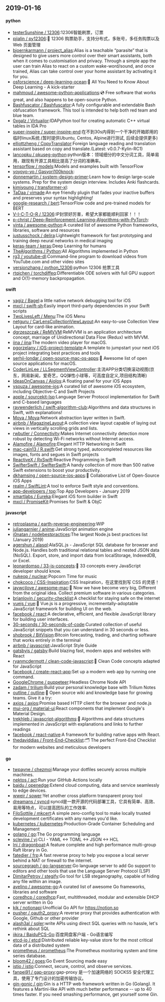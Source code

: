 ## 2019-01-16

#### python
* [testerSunshine / 12306](https://github.com/testerSunshine/12306):12306智能刷票，订票
* [pjialin / py12306](https://github.com/pjialin/py12306):🚂
12306 购票助手，支持分布式，多账号，多任务购票以及 Web 页面管理
* [bjoernkarmann / project_alias](https://github.com/bjoernkarmann/project_alias):Alias is a teachable “parasite” that is designed to give users more control over their smart assistants, both when it comes to customisation and privacy. Through a simple app the user can train Alias to react on a custom wake-word/sound, and once trained, Alias can take control over your home assistant by activating it for you.
* [osforscience / deep-learning-ocean](https://github.com/osforscience/deep-learning-ocean):📡
All You Need to Know About Deep Learning - A kick-starter
* [mahmoud / awesome-python-applications](https://github.com/mahmoud/awesome-python-applications):💿
Free software that works great, and also happens to be open-source Python.
* [Bashfuscator / Bashfuscator](https://github.com/Bashfuscator/Bashfuscator):A fully configurable and extendable Bash obfuscation framework. This tool is intended to help both red team and blue team.
* [0xgalz / Virtuailor](https://github.com/0xgalz/Virtuailor):IDAPython tool for creating automatic C++ virtual tables in IDA Pro
* [super-inspire / super-inspire-end](https://github.com/super-inspire/super-inspire-end):在不到30s内得到一个干净的开箱即用的临时linux系统.(暂时提供Ubuntu, Centos, Alpine进行测试, 后续会提供更多)
* [elliottzheng / CopyTranslator](https://github.com/elliottzheng/CopyTranslator):Foreign language reading and translation assistant based on copy and translate.(Latest: v0.0.7-Kylin-RC1)
* [lancopku / pkuseg-python](https://github.com/lancopku/pkuseg-python):python版本：领域细分的中文分词工具，简单易用，跟现有开源工具相比提高了分词的准确率。
* [tensorflow / models](https://github.com/tensorflow/models):Models and examples built with TensorFlow
* [yoyoyo-yo / Gasyori100knock](https://github.com/yoyoyo-yo/Gasyori100knock):
* [donnemartin / system-design-primer](https://github.com/donnemartin/system-design-primer):Learn how to design large-scale systems. Prep for the system design interview. Includes Anki flashcards.
* [kimiyoung / transformer-xl](https://github.com/kimiyoung/transformer-xl):
* [TaDaa / vimade](https://github.com/TaDaa/vimade):An eye friendly plugin that fades your inactive buffers and preserves your syntax highlighting!
* [google-research / bert](https://github.com/google-research/bert):TensorFlow code and pre-trained models for BERT
* [V-I-C-T-O-R / 12306](https://github.com/V-I-C-T-O-R/12306):IP封禁好厉害，希望大家都能顺利回家！！！
* [p-christ / Deep-Reinforcement-Learning-Algorithms-with-PyTorch](https://github.com/p-christ/Deep-Reinforcement-Learning-Algorithms-with-PyTorch):
* [vinta / awesome-python](https://github.com/vinta/awesome-python):A curated list of awesome Python frameworks, libraries, software and resources
* [justusschock / delira](https://github.com/justusschock/delira):Lightweight framework for fast prototyping and training deep neural networks in medical imaging
* [keras-team / keras](https://github.com/keras-team/keras):Deep Learning for humans
* [TheAlgorithms / Python](https://github.com/TheAlgorithms/Python):All Algorithms implemented in Python
* [rg3 / youtube-dl](https://github.com/rg3/youtube-dl):Command-line program to download videos from YouTube.com and other video sites
* [versionzhang / python_12306](https://github.com/versionzhang/python_12306):python 12306 抢票工具
* [rtqichen / torchdiffeq](https://github.com/rtqichen/torchdiffeq):Differentiable ODE solvers with full GPU support and O(1)-memory backpropagation.

#### swift
* [yagiz / Bagel](https://github.com/yagiz/Bagel):a little native network debugging tool for iOS
* [mxcl / swift-sh](https://github.com/mxcl/swift-sh):Easily import third-party dependencies in your Swift scripts
* [TwoLivesLeft / Menu](https://github.com/TwoLivesLeft/Menu):The iOS Menu
* [netguru / CarLensCollectionViewLayout](https://github.com/netguru/CarLensCollectionViewLayout):An easy-to-use Collection View Layout for card-like animation.
* [dgrzeszczak / ReMVVM](https://github.com/dgrzeszczak/ReMVVM):ReMVVM is an application architecture concept, marriage of Unidirectional Data Flow (Redux) with MVVM.
* [iina / iina](https://github.com/iina/iina):The modern video player for macOS.
* [pgorzelany / iOS-project-template](https://github.com/pgorzelany/iOS-project-template):A template to jumpstart your next iOS project integrating best practices and tools
* [serhii-londar / open-source-mac-os-apps](https://github.com/serhii-londar/open-source-mac-os-apps):🚀
Awesome list of open source applications for macOS.
* [CoderLinLee / LLSegmentViewController](https://github.com/CoderLinLee/LLSegmentViewController):主流APP分类切换滚动视图(京东，网易新闻，爱奇艺，QQ弹性小球等，可高度自定义,项目结构清晰)
* [IdeasOnCanvas / Aiolos](https://github.com/IdeasOnCanvas/Aiolos):A floating panel for your iOS Apps
* [vsouza / awesome-ios](https://github.com/vsouza/awesome-ios):A curated list of awesome iOS ecosystem, including Objective-C and Swift Projects
* [apple / sourcekit-lsp](https://github.com/apple/sourcekit-lsp):Language Server Protocol implementation for Swift and C-based languages
* [raywenderlich / swift-algorithm-club](https://github.com/raywenderlich/swift-algorithm-club):Algorithms and data structures in Swift, with explanations!
* [Moya / Moya](https://github.com/Moya/Moya):Network abstraction layer written in Swift.
* [airbnb / MagazineLayout](https://github.com/airbnb/MagazineLayout):A collection view layout capable of laying out views in vertically scrolling grids and lists.
* [rwbutler / Connectivity](https://github.com/rwbutler/Connectivity):Makes Internet connectivity detection more robust by detecting Wi-Fi networks without Internet access.
* [Alamofire / Alamofire](https://github.com/Alamofire/Alamofire):Elegant HTTP Networking in Swift
* [mac-cain13 / R.swift](https://github.com/mac-cain13/R.swift):Get strong typed, autocompleted resources like images, fonts and segues in Swift projects
* [ReactiveX / RxSwift](https://github.com/ReactiveX/RxSwift):Reactive Programming in Swift
* [SwifterSwift / SwifterSwift](https://github.com/SwifterSwift/SwifterSwift):A handy collection of more than 500 native Swift extensions to boost your productivity.
* [dkhamsing / open-source-ios-apps](https://github.com/dkhamsing/open-source-ios-apps):📱
Collaborative List of Open-Source iOS Apps
* [realm / SwiftLint](https://github.com/realm/SwiftLint):A tool to enforce Swift style and conventions.
* [app-developers / top](https://github.com/app-developers/top):Top App Developers - January 2019
* [xmartlabs / Eureka](https://github.com/xmartlabs/Eureka):Elegant iOS form builder in Swift
* [mxcl / PromiseKit](https://github.com/mxcl/PromiseKit):Promises for Swift & ObjC

#### javascript
* [retroplasma / earth-reverse-engineering](https://github.com/retroplasma/earth-reverse-engineering):WIP
* [juliangarnier / anime](https://github.com/juliangarnier/anime):JavaScript animation engine
* [i0natan / nodebestpractices](https://github.com/i0natan/nodebestpractices):The largest Node.js best practices list (January 2019)
* [agershun / alasql](https://github.com/agershun/alasql):AlaSQL.js - JavaScript SQL database for browser and Node.js. Handles both traditional relational tables and nested JSON data (NoSQL). Export, store, and import data from localStorage, IndexedDB, or Excel.
* [leonardomso / 33-js-concepts](https://github.com/leonardomso/33-js-concepts):📜
33 concepts every JavaScript developer should know.
* [nukeop / nuclear](https://github.com/nukeop/nuclear):Popcorn Time for music
* [chokcoco / CSS-Inspiration](https://github.com/chokcoco/CSS-Inspiration):CSS Inspiration，在这里找到写 CSS 的灵感！
* [jaywcjlove / awesome-mac](https://github.com/jaywcjlove/awesome-mac): Now we have become very big, Different from the original idea. Collect premium software in various categories.
* [brianlovin / security-checklist](https://github.com/brianlovin/security-checklist):A checklist for staying safe on the internet
* [vuejs / vue](https://github.com/vuejs/vue):🖖
Vue.js is a progressive, incrementally-adoptable JavaScript framework for building UI on the web.
* [facebook / react](https://github.com/facebook/react):A declarative, efficient, and flexible JavaScript library for building user interfaces.
* [30-seconds / 30-seconds-of-code](https://github.com/30-seconds/30-seconds-of-code):Curated collection of useful JavaScript snippets that you can understand in 30 seconds or less.
* [shobrook / BitVision](https://github.com/shobrook/BitVision):Bitcoin forecasting, trading, and charting software that works entirely in the terminal
* [airbnb / javascript](https://github.com/airbnb/javascript):JavaScript Style Guide
* [gatsbyjs / gatsby](https://github.com/gatsbyjs/gatsby):Build blazing fast, modern apps and websites with React
* [ryanmcdermott / clean-code-javascript](https://github.com/ryanmcdermott/clean-code-javascript):🛁
Clean Code concepts adapted for JavaScript
* [facebook / create-react-app](https://github.com/facebook/create-react-app):Set up a modern web app by running one command.
* [GoogleChrome / puppeteer](https://github.com/GoogleChrome/puppeteer):Headless Chrome Node API
* [zadam / trilium](https://github.com/zadam/trilium):Build your personal knowledge base with Trilium Notes
* [outline / outline](https://github.com/outline/outline):📝
Open source wiki and knowledge base for growing teams. Give it a try:
* [axios / axios](https://github.com/axios/axios):Promise based HTTP client for the browser and node.js
* [mui-org / material-ui](https://github.com/mui-org/material-ui):React components that implement Google's Material Design.
* [trekhleb / javascript-algorithms](https://github.com/trekhleb/javascript-algorithms):📝
Algorithms and data structures implemented in JavaScript with explanations and links to further readings
* [facebook / react-native](https://github.com/facebook/react-native):A framework for building native apps with React.
* [thedaviddias / Front-End-Checklist](https://github.com/thedaviddias/Front-End-Checklist):🗂
The perfect Front-End Checklist for modern websites and meticulous developers

#### go
* [twpayne / chezmoi](https://github.com/twpayne/chezmoi):Manage your dotfiles securely across multiple machines.
* [nektos / act](https://github.com/nektos/act):Run your GitHub Actions locally
* [baidu / openedge](https://github.com/baidu/openedge):Extend cloud computing, data and service seamlessly to edge devices.
* [wweir / sower](https://github.com/wweir/sower):Yet another cross platform transparent proxy tool
* [dreamans / syncd](https://github.com/dreamans/syncd):syncd是一款开源的代码部署工具，它具有简单、高效、易用等特点，可以提高团队的工作效率.
* [FiloSottile / mkcert](https://github.com/FiloSottile/mkcert):A simple zero-config tool to make locally trusted development certificates with any names you'd like.
* [kubernetes / kubernetes](https://github.com/kubernetes/kubernetes):Production-Grade Container Scheduling and Management
* [golang / go](https://github.com/golang/go):The Go programming language
* [sclevine / yj](https://github.com/sclevine/yj):CLI - YAML <-> TOML <-> JSON <-> HCL
* [lni / dragonboat](https://github.com/lni/dragonboat):A feature complete and high performance multi-group Raft library in Go.
* [fatedier / frp](https://github.com/fatedier/frp):A fast reverse proxy to help you expose a local server behind a NAT or firewall to the internet.
* [sourcegraph / go-langserver](https://github.com/sourcegraph/go-langserver):Go language server to add Go support to editors and other tools that use the Language Server Protocol (LSP)
* [DimitarPetrov / stegify](https://github.com/DimitarPetrov/stegify):Go tool for LSB steganography, capable of hiding any file within an image.
* [avelino / awesome-go](https://github.com/avelino/awesome-go):A curated list of awesome Go frameworks, libraries and software
* [coredhcp / coredhcp](https://github.com/coredhcp/coredhcp):Fast, multithreaded, modular and extensible DHCP server written in Go
* [kjk / notionapi](https://github.com/kjk/notionapi):Unofficial Go API for https://notion.so
* [pusher / oauth2_proxy](https://github.com/pusher/oauth2_proxy):A reverse proxy that provides authentication with Google, Github or other provider
* [alash3al / sqler](https://github.com/alash3al/sqler):write APIs using direct SQL queries with no hassle, let's rethink about SQL
* [iikira / BaiduPCS-Go](https://github.com/iikira/BaiduPCS-Go):百度网盘客户端 - Go语言编写
* [etcd-io / etcd](https://github.com/etcd-io/etcd):Distributed reliable key-value store for the most critical data of a distributed system
* [prometheus / prometheus](https://github.com/prometheus/prometheus):The Prometheus monitoring system and time series database.
* [bloom42 / goes](https://github.com/bloom42/goes):Go Event Sourcing made easy
* [istio / istio](https://github.com/istio/istio):Connect, secure, control, and observe services.
* [fanpei91 / gap-proxy](https://github.com/fanpei91/gap-proxy):gap-proxy 是一个加速网络的 SOCKS5 安全代理工具，使用了专门设计的加密传输协议。
* [gin-gonic / gin](https://github.com/gin-gonic/gin):Gin is a HTTP web framework written in Go (Golang). It features a Martini-like API with much better performance -- up to 40 times faster. If you need smashing performance, get yourself some Gin.
